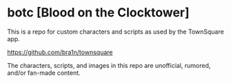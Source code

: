 # botc [Blood on the Clocktower]
This is a repo for custom characters and scripts as used by the TownSquare app.

https://github.com/bra1n/townsquare

The characters, scripts, and images in this repo are unofficial, rumored, and/or fan-made content.
